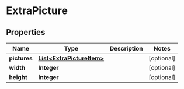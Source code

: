 

# ExtraPicture


## Properties

Name | Type | Description | Notes
------------ | ------------- | ------------- | -------------
**pictures** | [**List&lt;ExtraPictureItem&gt;**](ExtraPictureItem.md) |  |  [optional]
**width** | **Integer** |  |  [optional]
**height** | **Integer** |  |  [optional]




